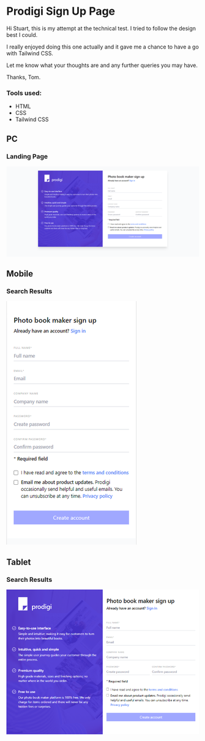 # Prodigi Sign Up Page

Hi Stuart, this is my attempt at the technical test. I tried to follow the design best I could.

I really enjoyed doing this one actually and it gave me a chance to have a go with Tailwind CSS.

Let me know what your thoughts are and any further queries you may have.

Thanks, Tom.

### Tools used:

- HTML
- CSS
- Tailwind CSS

## PC

### Landing Page

![](https://github.com/tom-morgan00/Prodigi---Signup-Page/blob/master/screenshots/pc.png?raw=true)

## Mobile

### Search Results

![](https://github.com/tom-morgan00/Prodigi---Signup-Page/blob/master/screenshots/mobile.png?raw=true)

## Tablet

### Search Results

![](https://github.com/tom-morgan00/Prodigi---Signup-Page/blob/master/screenshots/tablet.png?raw=true)
